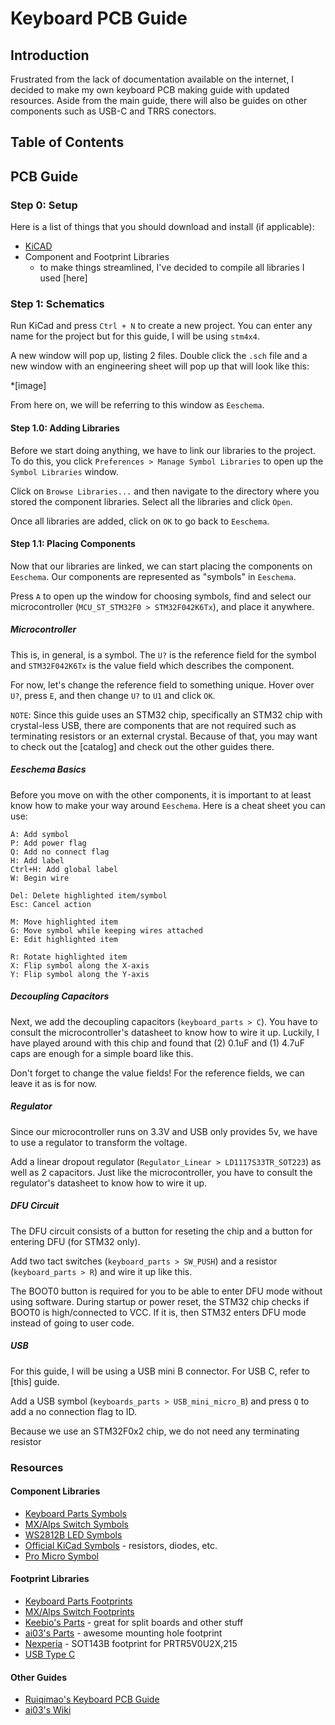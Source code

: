 # Keyboard PCB Guide <!-- omit in toc -->

## Introduction <!-- omit in toc -->

Frustrated from the lack of documentation available on the internet, I decided to make my own keyboard PCB making guide with updated resources. Aside from the main guide, there will also be guides on other components such as USB-C and TRRS conectors.

## Table of Contents <!-- omit in toc -->

## PCB Guide

### Step 0: Setup

Here is a list of things that you should download and install (if applicable):

- [KiCAD](http://kicad-pcb.org/)
- Component and Footprint Libraries
    - to make things streamlined, I've decided to compile all libraries I used [here]

### Step 1: Schematics

Run KiCad and press `Ctrl + N` to create a new project. You can enter any name for the project but for this guide, I will be using `stm4x4`.

A new window will pop up, listing 2 files. Double click the `.sch` file and a new window with an engineering sheet will pop up that will look like this:

*[image]

From here on, we will be referring to this window as `Eeschema`.

#### Step 1.0: Adding Libraries

Before we start doing anything, we have to link our libraries to the project. To do this, you click `Preferences > Manage Symbol Libraries` to open up the `Symbol Libraries` window.

Click on `Browse Libraries...` and then navigate to the directory where you stored the component libraries. Select all the libraries and click `Open`.

Once all libraries are added, click on `OK` to go back to `Eeschema`.

#### Step 1.1: Placing Components

Now that our libraries are linked, we can start placing the components on `Eeschema`. Our components are represented as "symbols" in `Eeschema`.

Press `A` to open up the window for choosing symbols, find and select our microcontroller (`MCU_ST_STM32F0 > STM32F042K6Tx`), and place it anywhere.

##### Microcontroller

This is, in general, is a symbol. The `U?` is the reference field for the symbol and `STM32F042K6Tx` is the value field which describes the component.

For now, let's change the reference field to something unique. Hover over `U?`, press `E`, and then change `U?` to `U1` and click `OK`.

`NOTE`: Since this guide uses an STM32 chip, specifically an STM32 chip with crystal-less USB, there are components that are not required such as terminating resistors or an external crystal. Because of that, you may want to check out the [catalog] and check out the other guides there.

##### Eeschema Basics

Before you move on with the other components, it is important to at least know how to make your way around `Eeschema`. Here is a cheat sheet you can use:

```
A: Add symbol
P: Add power flag
Q: Add no connect flag
H: Add label
Ctrl+H: Add global label
W: Begin wire

Del: Delete highlighted item/symbol
Esc: Cancel action

M: Move highlighted item
G: Move symbol while keeping wires attached
E: Edit highlighted item

R: Rotate highlighted item
X: Flip symbol along the X-axis
Y: Flip symbol along the Y-axis
```

##### Decoupling Capacitors

Next, we add the decoupling capacitors (`keyboard_parts > C`). You have to consult the microcontroller's datasheet to know how to wire it up. Luckily, I have played around with this chip and found that (2) 0.1uF and (1) 4.7uF caps are enough for a simple board like this.

Don't forget to change the value fields! For the reference fields, we can leave it as is for now.

##### Regulator

Since our microcontroller runs on 3.3V and USB only provides 5v, we have to use a regulator to transform the voltage.

Add a linear dropout regulator (`Regulator_Linear > LD1117S33TR_SOT223`) as well as 2 capacitors. Just like the microcontroller, you have to consult the regulator's datasheet to know how to wire it up.

##### DFU Circuit

The DFU circuit consists of a button for reseting the chip and a button for entering DFU (for STM32 only).

Add two tact switches (`keyboard_parts > SW_PUSH`) and a resistor (`keyboard_parts > R`) and wire it up like this.

The BOOT0 button is required for you to be able to enter DFU mode without using software. During startup or power reset, the STM32 chip checks if BOOT0 is high/connected to VCC. If it is, then STM32 enters DFU mode instead of going to user code.

##### USB

For this guide, I will be using a USB mini B connector. For USB C, refer to [this] guide.

Add a USB symbol (`keyboards_parts > USB_mini_micro_B`) and press `Q` to add a no connection flag to ID.

Because we use an STM32F0x2 chip, we do not need any terminating resistor



### Resources

#### Component Libraries
  * [Keyboard Parts Symbols](https://github.com/tmk/kicad_lib_tmk/tree/master)
  * [MX/Alps Switch Symbols](https://github.com/ai03-2725/MX_Alps_Hybrid.pretty/tree/master/Schematic%20Library)
  * [WS2812B LED Symbols](https://github.com/madworm/WS2812B.pretty/tree/falkartis-symbol/Schematic-Symbol)
  * [Official KiCad Symbols](https://kicad.github.io/symbols/) - resistors, diodes, etc.
  * [Pro Micro Symbol](https://github.com/keebio/keebio-components/tree/master)

#### Footprint Libraries
  * [Keyboard Parts Footprints](https://github.com/tmk/keyboard_parts.pretty/tree/master)
  * [MX/Alps Switch Footprints](https://github.com/ai03-2725/MX_Alps_Hybrid.pretty/tree/master)
  * [Keebio's Parts](https://github.com/keebio/Keebio-Parts.pretty/tree/master) - great for split boards and other stuff
  * [ai03's Parts](https://github.com/ai03-2725/Voyager65/tree/master/locallib.pretty) - awesome mounting hole footprint
  * [Nexperia](https://github.com/coarse/Nexperia/tree/master/nexperia.pretty) - SOT143B footprint for PRTR5V0U2X,215
  * [USB Type C](https://github.com/ai03-2725/Type-C.pretty/tree/master)

#### Other Guides
  * [Ruiqimao's Keyboard PCB Guide](https://github.com/ruiqimao/keyboard-pcb-guide#schematics)
  * [ai03's Wiki](https://kbwiki.ai03.me/)